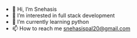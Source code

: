 - 👋 Hi, I’m Snehasis
- 👀 I’m interested in full stack development
- 🌱 I’m currently learning python
- 📫 How to reach me snehasispal20@gmail.com
<!---
snehasis20/snehasis20 is a ✨ special ✨ repository because its `README.md` (this file) appears on your GitHub profile.
You can click the Preview link to take a look at your changes.
--->
